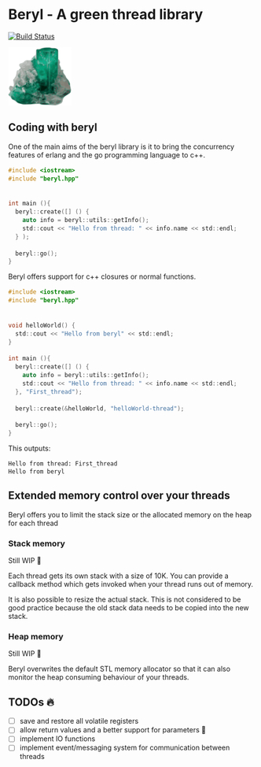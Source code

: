 # Beryl - A green thread library
[![Build Status](https://travis-ci.org/minzchicken/Beryl.svg?branch=master)](https://travis-ci.org/minzchicken/Beryl)

![beryl icon](img/berylsvg.png)


## Coding with beryl

One of the main aims of the beryl library is it to bring the concurrency features of erlang and the go programming language to c++.
```c
#include <iostream>
#include "beryl.hpp"


int main (){
  beryl::create([] () {
    auto info = beryl::utils::getInfo();
    std::cout << "Hello from thread: " << info.name << std::endl;
  } );

  beryl::go();  
}
```


Beryl offers support for c++ closures or normal functions.

```c
#include <iostream>
#include "beryl.hpp"


void helloWorld() {
  std::cout << "Hello from beryl" << std::endl;
}

int main (){
  beryl::create([] () {
    auto info = beryl::utils::getInfo();
    std::cout << "Hello from thread: " << info.name << std::endl;
  }, "First_thread");

  beryl::create(&helloWorld, "helloWorld-thread");

  beryl::go();  
}
```
This outputs:

```
Hello from thread: First_thread
Hello from beryl
```



## Extended memory control over your threads

Beryl offers you to limit the stack size or the allocated memory on the heap
for each thread

### Stack memory
Still WIP :construction:

Each thread gets its own stack with a size of 10K.
You can provide a callback method which gets invoked when your thread
runs out of memory.

It is also possible to resize the actual stack.
This is not considered to be good practice because the
old stack data needs to be copied into the new stack.

### Heap memory
Still WIP :construction:

Beryl overwrites the default STL memory allocator so that it can
also monitor the heap consuming behaviour of your threads.


## TODOs :fire:

- [ ] save and restore all volatile registers
- [ ] allow return values and a better support for parameters :construction:
- [ ] implement IO functions
- [ ] implement event/messaging system for communication between threads
